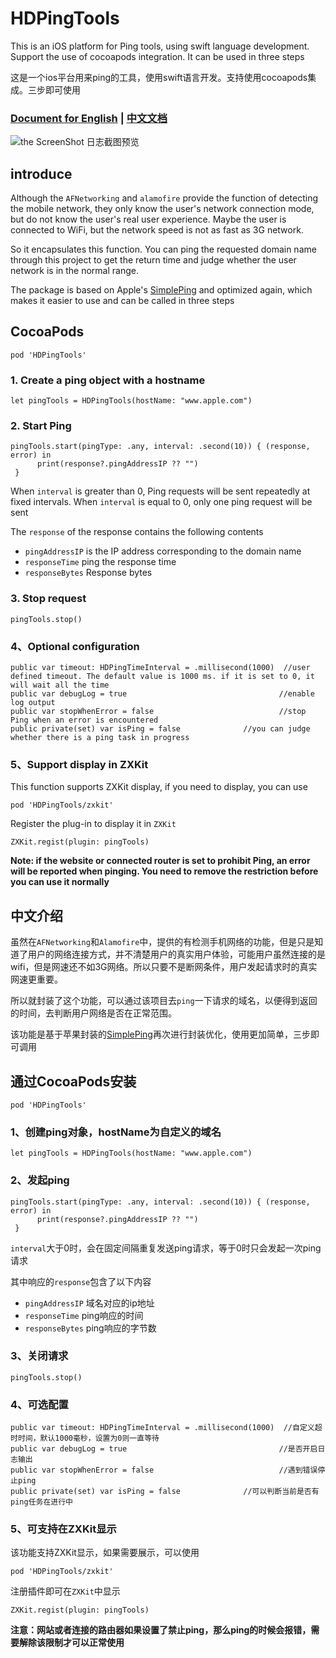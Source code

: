# HDPingTools

This is an iOS platform for Ping tools, using swift language development. Support the use of cocoapods integration. It can be used in three steps

这是一个ios平台用来ping的工具，使用swift语言开发。支持使用cocoapods集成。三步即可使用

### [Document for English](#english) | [中文文档](#chinese)

![the ScreenShot 日志截图预览](./screenshot.png)


## introduce

<span id = "english"></span>

Although the `AFNetworking` and `alamofire` provide the function of detecting the mobile network, they only know the user's network connection mode, but do not know the user's real user experience. Maybe the user is connected to WiFi, but the network speed is not as fast as 3G network. 

So it encapsulates this function. You can ping the requested domain name through this project to get the return time and judge whether the user network is in the normal range.

The package is based on Apple's [SimplePing](https://developer.apple.com/library/archive/samplecode/SimplePing/Introduction/Intro.html#//apple_ref/doc/uid/DTS10000716) and optimized again, which makes it easier to use and can be called in three steps

## CocoaPods

```
pod 'HDPingTools'
```
 
### 1. Create a ping object with a hostname

```
let pingTools = HDPingTools(hostName: "www.apple.com")
```

### 2. Start Ping


```
pingTools.start(pingType: .any, interval: .second(10)) { (response, error) in
      print(response?.pingAddressIP ?? "")
 }
```

When  `interval` is greater than 0, Ping requests will be sent repeatedly at fixed intervals. When `interval` is equal to 0, only one ping request will be sent

The `response` of the response contains the following contents

* `pingAddressIP` is the IP address corresponding to the domain name
* `responseTime` ping the response time
* `responseBytes` Response bytes

### 3. Stop request

```
pingTools.stop()
```

### 4、Optional configuration

```
public var timeout: HDPingTimeInterval = .millisecond(1000)  //user defined timeout. The default value is 1000 ms. if it is set to 0, it will wait all the time
public var debugLog = true                                  //enable log output
public var stopWhenError = false                            //stop Ping when an error is encountered
public private(set) var isPing = false				//you can judge whether there is a ping task in progress
```

### 5、Support display in ZXKit

This function supports ZXKit display, if you need to display, you can use

```
pod 'HDPingTools/zxkit'
```

Register the plug-in to display it in `ZXKit`

```
ZXKit.regist(plugin: pingTools)
```


**Note: if the website or connected router is set to prohibit Ping, an error will be reported when pinging. You need to remove the restriction before you can use it normally**

<span id = "chinese"></span>

## 中文介绍

虽然在`AFNetworking`和`Alamofire`中，提供的有检测手机网络的功能，但是只是知道了用户的网络连接方式，并不清楚用户的真实用户体验，可能用户虽然连接的是wifi，但是网速还不如3G网络。所以只要不是断网条件，用户发起请求时的真实网速更重要。

所以就封装了这个功能，可以通过该项目去`ping`一下请求的域名，以便得到返回的时间，去判断用户网络是否在正常范围。

该功能是基于苹果封装的[SimplePing](https://developer.apple.com/library/archive/samplecode/SimplePing/Introduction/Intro.html#//apple_ref/doc/uid/DTS10000716)再次进行封装优化，使用更加简单，三步即可调用

## 通过CocoaPods安装

```
pod 'HDPingTools'
```

### 1、创建ping对象，hostName为自定义的域名

```
let pingTools = HDPingTools(hostName: "www.apple.com")
```

### 2、发起ping

```
pingTools.start(pingType: .any, interval: .second(10)) { (response, error) in
      print(response?.pingAddressIP ?? "")
 }
```
`interval`大于0时，会在固定间隔重复发送ping请求，等于0时只会发起一次ping请求

其中响应的`response`包含了以下内容

* `pingAddressIP` 域名对应的ip地址
* `responseTime` ping响应的时间
* `responseBytes` ping响应的字节数

### 3、关闭请求

```
pingTools.stop()
```

### 4、可选配置

```
public var timeout: HDPingTimeInterval = .millisecond(1000)  //自定义超时时间，默认1000毫秒，设置为0则一直等待
public var debugLog = true                                  //是否开启日志输出
public var stopWhenError = false                            //遇到错误停止ping
public private(set) var isPing = false				//可以判断当前是否有ping任务在进行中
```

### 5、可支持在ZXKit显示

该功能支持ZXKit显示，如果需要展示，可以使用

```
pod 'HDPingTools/zxkit'
```

注册插件即可在`ZXKit`中显示

```
ZXKit.regist(plugin: pingTools)
```



**注意：网站或者连接的路由器如果设置了禁止ping，那么ping的时候会报错，需要解除该限制才可以正常使用**
